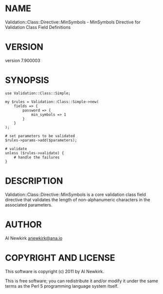 # NAME

Validation::Class::Directive::MinSymbols - MinSymbols Directive for Validation Class Field Definitions

# VERSION

version 7.900003

# SYNOPSIS

    use Validation::Class::Simple;

    my $rules = Validation::Class::Simple->new(
        fields => {
            password => {
                min_symbols => 1
            }
        }
    );

    # set parameters to be validated
    $rules->params->add($parameters);

    # validate
    unless ($rules->validate) {
        # handle the failures
    }

# DESCRIPTION

Validation::Class::Directive::MinSymbols is a core validation class field
directive that validates the length of non-alphanumeric characters in the
associated parameters.

# AUTHOR

Al Newkirk <anewkirk@ana.io>

# COPYRIGHT AND LICENSE

This software is copyright (c) 2011 by Al Newkirk.

This is free software; you can redistribute it and/or modify it under
the same terms as the Perl 5 programming language system itself.
